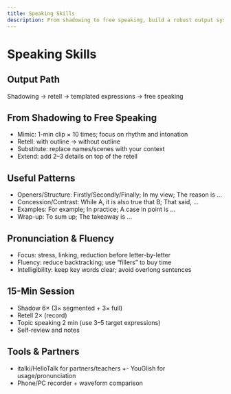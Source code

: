 ```yaml
---
title: Speaking Skills
description: From shadowing to free speaking, build a robust output system and feedback loop.
---
```


# Speaking Skills

## Output Path

Shadowing → retell → templated expressions → free speaking

## From Shadowing to Free Speaking

- Mimic: 1-min clip × 10 times; focus on rhythm and intonation
- Retell: with outline → without outline
- Substitute: replace names/scenes with your context
- Extend: add 2–3 details on top of the retell

## Useful Patterns

- Openers/Structure: Firstly/Secondly/Finally; In my view; The reason is ...
- Concession/Contrast: While A, it is also true that B; That said, ...
- Examples: For example; In practice; A case in point is ...
- Wrap-up: To sum up; The takeaway is ...

## Pronunciation & Fluency

- Focus: stress, linking, reduction before letter-by-letter
- Fluency: reduce backtracking; use “fillers” to buy time
- Intelligibility: keep key words clear; avoid overlong sentences

## 15-Min Session

- Shadow 6× (3× segmented + 3× full)
- Retell 2× (record)
- Topic speaking 2 min (use 3–5 target expressions)
- Self-review and notes

## Tools & Partners

- italki/HelloTalk for partners/teachers
+- YouGlish for usage/pronunciation
- Phone/PC recorder + waveform comparison


